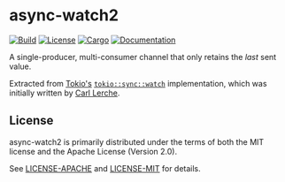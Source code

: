 # async-watch2

[![Build](https://github.com/cynecx/async-watch/workflows/CI/badge.svg)](
https://github.com/cynecx/async-watch/actions)
[![License](https://img.shields.io/badge/license-MIT%2FApache--2.0-blue.svg)](
https://github.com/cynecx/async-watch)
[![Cargo](https://img.shields.io/crates/v/async-watch2.svg)](
https://crates.io/crates/async-watch2)
[![Documentation](https://docs.rs/async-watch2/badge.svg)](
https://docs.rs/async-watch2)

A single-producer, multi-consumer channel that only retains the *last* sent value.

Extracted from [Tokio's](https://github.com/tokio-rs/tokio/) [`tokio::sync::watch`](https://github.com/tokio-rs/tokio/blob/master/tokio/src/sync/watch.rs) implementation,
which was initially written by [Carl Lerche](https://github.com/carllerche).

## License

async-watch2 is primarily distributed under the terms of both the MIT license
and the Apache License (Version 2.0).

See [LICENSE-APACHE](LICENSE-APACHE) and [LICENSE-MIT](LICENSE-MIT) for details.
